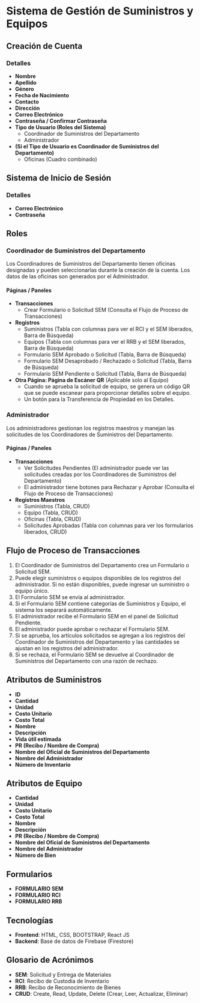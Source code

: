 # Sistema de Gestión de Suministros y Equipos

## Creación de Cuenta

### Detalles

- **Nombre**
- **Apellido**
- **Género**
- **Fecha de Nacimiento**
- **Contacto**
- **Dirección**
- **Correo Electrónico**
- **Contraseña / Confirmar Contraseña**
- **Tipo de Usuario (Roles del Sistema)**
  - Coordinador de Suministros del Departamento
  - Administrador
- **(Si el Tipo de Usuario es Coordinador de Suministros del Departamento)**
  - Oficinas (Cuadro combinado)

## Sistema de Inicio de Sesión

### Detalles

- **Correo Electrónico**
- **Contraseña**

## Roles

### Coordinador de Suministros del Departamento

Los Coordinadores de Suministros del Departamento tienen oficinas designadas y pueden seleccionarlas durante la creación de la cuenta. Los datos de las oficinas son generados por el Administrador.

#### Páginas / Paneles

- **Transacciones**
  - Crear Formulario o Solicitud SEM (Consulta el Flujo de Proceso de Transacciones)
- **Registros**
  - Suministros (Tabla con columnas para ver el RCI y el SEM liberados, Barra de Búsqueda)
  - Equipos (Tabla con columnas para ver el RRB y el SEM liberados, Barra de Búsqueda)
  - Formulario SEM Aprobado o Solicitud (Tabla, Barra de Búsqueda)
  - Formulario SEM Desaprobado / Rechazado o Solicitud (Tabla, Barra de Búsqueda)
  - Formulario SEM Pendiente o Solicitud (Tabla, Barra de Búsqueda)
- **Otra Página: Página de Escáner QR** (Aplicable solo al Equipo)
  - Cuando se aprueba la solicitud de equipo, se genera un código QR que se puede escanear para proporcionar detalles sobre el equipo.
  - Un botón para la Transferencia de Propiedad en los Detalles.

### Administrador

Los administradores gestionan los registros maestros y manejan las solicitudes de los Coordinadores de Suministros del Departamento.

#### Páginas / Paneles

- **Transacciones**
  - Ver Solicitudes Pendientes (El administrador puede ver las solicitudes creadas por los Coordinadores de Suministros del Departamento)
  - El administrador tiene botones para Rechazar y Aprobar (Consulta el Flujo de Proceso de Transacciones)
- **Registros Maestros**
  - Suministros (Tabla, CRUD)
  - Equipo (Tabla, CRUD)
  - Oficinas (Tabla, CRUD)
  - Solicitudes Aprobadas (Tabla con columnas para ver los formularios liberados, CRUD)

## Flujo de Proceso de Transacciones

1. El Coordinador de Suministros del Departamento crea un Formulario o Solicitud SEM.
2. Puede elegir suministros o equipos disponibles de los registros del administrador. Si no están disponibles, puede ingresar un suministro o equipo único.
3. El Formulario SEM se envía al administrador.
4. Si el Formulario SEM contiene categorías de Suministros y Equipo, el sistema los separará automáticamente.
5. El administrador recibe el Formulario SEM en el panel de Solicitud Pendiente.
6. El administrador puede aprobar o rechazar el Formulario SEM.
7. Si se aprueba, los artículos solicitados se agregan a los registros del Coordinador de Suministros del Departamento y las cantidades se ajustan en los registros del administrador.
8. Si se rechaza, el Formulario SEM se devuelve al Coordinador de Suministros del Departamento con una razón de rechazo.

## Atributos de Suministros

- **ID**
- **Cantidad**
- **Unidad**
- **Costo Unitario**
- **Costo Total**
- **Nombre**
- **Descripción**
- **Vida útil estimada**
- **PR (Recibo / Nombre de Compra)**
- **Nombre del Oficial de Suministros del Departamento**
- **Nombre del Administrador**
- **Número de Inventario**

## Atributos de Equipo

- **Cantidad**
- **Unidad**
- **Costo Unitario**
- **Costo Total**
- **Nombre**
- **Descripción**
- **PR (Recibo / Nombre de Compra)**
- **Nombre del Oficial de Suministros del Departamento**
- **Nombre del Administrador**
- **Número de Bien**

## Formularios

- **FORMULARIO SEM**
- **FORMULARIO RCI**
- **FORMULARIO RRB**

## Tecnologías

- **Frontend**: HTML, CSS, BOOTSTRAP, React JS
- **Backend**: Base de datos de Firebase (Firestore)

## Glosario de Acrónimos

- **SEM**: Solicitud y Entrega de Materiales
- **RCI**: Recibo de Custodia de Inventario
- **RRB**: Recibo de Reconocimiento de Bienes
- **CRUD**: Create, Read, Update, Delete (Crear, Leer, Actualizar, Eliminar)
